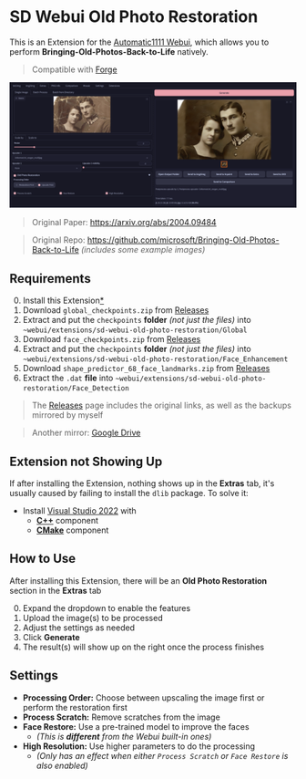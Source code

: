 ﻿# SD Webui Old Photo Restoration
This is an Extension for the [Automatic1111 Webui](https://github.com/AUTOMATIC1111/stable-diffusion-webui), which allows you to perform **Bringing-Old-Photos-Back-to-Life** natively.

> Compatible with [Forge](https://github.com/lllyasviel/stable-diffusion-webui-forge)

<p align="center">
<img src="UI.png">
</p>

> Original Paper: https://arxiv.org/abs/2004.09484

> Original Repo: https://github.com/microsoft/Bringing-Old-Photos-Back-to-Life *(includes some example images)*

## Requirements
0. Install this Extension[*](#extension-not-showing-up)
1. Download `global_checkpoints.zip` from [Releases](https://github.com/Haoming02/sd-webui-old-photo-restoration/releases)
2. Extract and put the `checkpoints` **folder** *(not just the files)* into `~webui/extensions/sd-webui-old-photo-restoration/Global`
3. Download `face_checkpoints.zip` from [Releases](https://github.com/Haoming02/sd-webui-old-photo-restoration/releases)
4. Extract and put the `checkpoints` **folder** *(not just the files)* into `~webui/extensions/sd-webui-old-photo-restoration/Face_Enhancement`
5. Download `shape_predictor_68_face_landmarks.zip` from [Releases](https://github.com/Haoming02/sd-webui-old-photo-restoration/releases)
6. Extract the `.dat` **file** into `~webui/extensions/sd-webui-old-photo-restoration/Face_Detection`

> The [Releases](https://github.com/Haoming02/sd-webui-old-photo-restoration/releases) page includes the original links, as well as the backups mirrored by myself

> Another mirror: [Google Drive](https://drive.google.com/drive/folders/1CXAgAYQzz_JkMmxqcabvgGhG_msyMkyS)

## Extension not Showing Up
If after installing the Extension, nothing shows up in the **Extras** tab, it's usually caused by failing to install the `dlib` package. To solve it:

- Install [Visual Studio 2022](https://visualstudio.microsoft.com/vs/community/) with
    - [**C++**](https://learn.microsoft.com/en-us/cpp/build/vscpp-step-0-installation?view=msvc-170) component
    - [**CMake**](https://learn.microsoft.com/en-us/cpp/build/cmake-projects-in-visual-studio?view=msvc-170) component

## How to Use
After installing this Extension, there will be an **Old Photo Restoration** section in the **Extras** tab

0. Expand the dropdown to enable the features
1. Upload the image(s) to be processed
2. Adjust the settings as needed
3. Click **Generate**
4. The result(s) will show up on the right once the process finishes

## Settings
- **Processing Order:** Choose between upscaling the image first or perform the restoration first
- **Process Scratch:** Remove scratches from the image
- **Face Restore:** Use a pre-trained model to improve the faces
  - *(This is **different** from the Webui built-in ones)*
- **High Resolution:** Use higher parameters to do the processing
  - *(Only has an effect when either `Process Scratch` or `Face Restore` is also enabled)*
